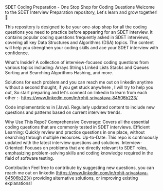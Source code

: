 SDET Coding Preparation - One Stop Shop for Coding Questions
Welcome to the SDET Interview Preparation repository, Let's learn and grow together! 🚀

This repository is designed to be your one-stop shop for all the coding questions you need to practice before appearing for an SDET interview. It contains popular coding questions frequently asked in SDET interviews, covering all key Data Structures and Algorithms (DSA) topics. The content will help you strengthen your coding skills and ace your SDET interview with confidence.

What's Inside?
A collection of interview-focused coding questions from various topics including:
Arrays
Strings
Linked Lists
Stacks and Queues
Sorting and Searching Algorithms
Hashing, and more.

Solutions for each problem and you can reach me out on linkedin anytime without a second thought, if you get stuck anywhere , I will try to help you out, So start preparing and let's connect on linkedin to learn from each other :- https://www.linkedin.com/in/rohit-srivastava-84506b223/

Code implementations in [Java].
Regularly updated content to include new questions and patterns based on current interview trends.

Why Use This Repo?
Comprehensive Coverage: Covers all the essential coding questions that are commonly tested in SDET interviews.
Efficient Learning: Quickly review and practice questions in one place, without searching through multiple resources.
Up-to-Date: This repo is continuously updated with the latest interview questions and solutions.
Interview-Oriented: Focuses on problems that are directly relevant to SDET roles, emphasizing problem-solving skills and coding knowledge required in the field of software testing.

Contribution
Feel free to contribute by suggesting new questions, you can reach me out on linkedin (https://www.linkedin.com/in/rohit-srivastava-84506b223/) providing alternative solutions, or improving existing explanations!
